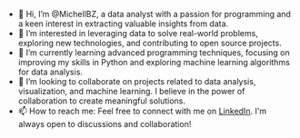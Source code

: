- 👋 Hi, I’m @MichellBZ, a data analyst with a passion for programming and a keen interest in extracting valuable insights from data.
- 👀 I’m interested in leveraging data to solve real-world problems, exploring new technologies, and contributing to open source projects.
- 🌱 I’m currently learning advanced programming techniques, focusing on improving my skills in Python and exploring machine learning algorithms for data analysis.
- 💞️ I’m looking to collaborate on projects related to data analysis, visualization, and machine learning. I believe in the power of collaboration to create meaningful solutions.
- 📫 How to reach me: Feel free to connect with me on [LinkedIn](www.linkedin.com/in/michell-bezerra-95ba85105). I'm always open to discussions and collaboration!
